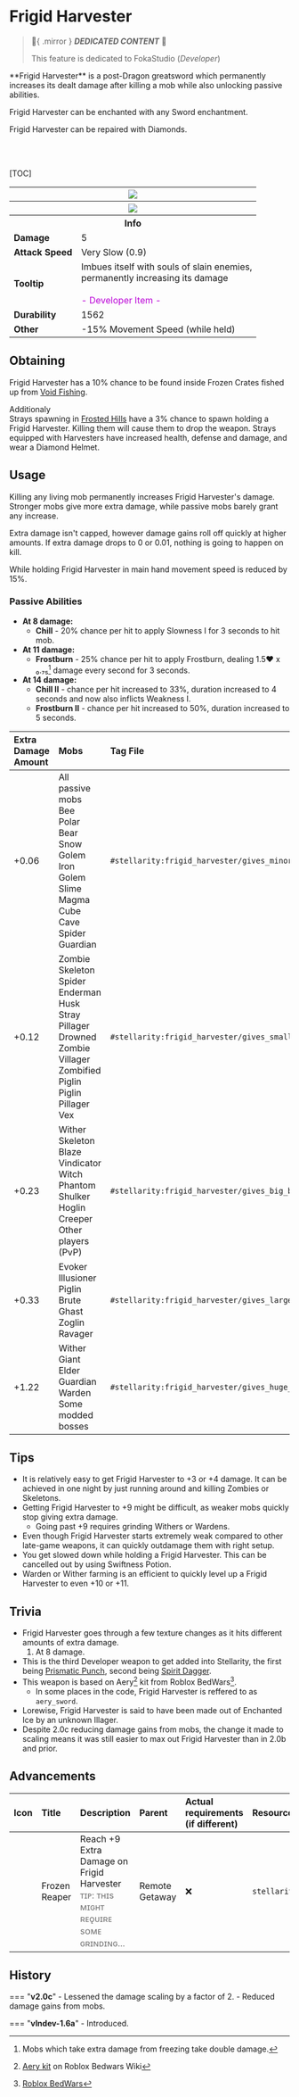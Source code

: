# Frigid Harvester

> :tada:{ .mirror } ***DEDICATED CONTENT*** :tada:
>
> This feature is dedicated to FokaStudio (*Developer*)

<div class="result kohara-infobox-grid" markdown>
<div markdown class="kohara-infobox-text">
**Frigid Harvester** is a post-Dragon greatsword which permanently increases its dealt damage after killing a mob while also unlocking passive abilities.

<i class="icon-minecraft icon-minecraft-enchanted-book"></i> Frigid Harvester can be enchanted with any Sword enchantment.

<i class="icon-minecraft icon-minecraft-anvil"></i> Frigid Harvester can be repaired with <i class="icon-minecraft icon-minecraft-diamond"></i>Diamonds.

<br><br>

[TOC]

</div>
<div class="kohara-infobox-table">
  <table id="kohara-infobox--item">
	<tr>
		<th colspan="2" class="kohara-infobox--top-image"><img src="../../assets/items/frigid_harvester.png"></th>
	</tr>
	<tr>
		<th colspan="2" class="kohara-infobox--top-image"><img src="../../assets/items/frigid_harvester_all_levels.gif"></th>
	</tr>
	<tr>
		<th colspan="2">Info</th>
	</tr>
	<tr>
		<td><b>Damage</b></td>
		<td>5</td>
	</tr>
	<tr>
		<td><b>Attack Speed</b></td>
		<td>Very Slow (0.9)</td>
	</tr>
	<tr>
		<td><b>Tooltip</b></td>
		<td>
			Imbues itself with souls of slain enemies,
			<br>
			permanently increasing its damage
			<br><br>
			<span style="color: #BA02D7;">- Developer Item -</span>
		</td>
	</tr>
	<tr>
		<td><b>Durability</b></td>
		<td>1562</td>
	</tr>
	<tr>
		<td><b>Other</b></td>
		<td>-15% Movement Speed (while held)</td>
	</tr>
</table>
</div>
</div>

## Obtaining
Frigid Harvester has a 10% chance to be found inside Frozen Crates fished up from [Void Fishing](../mechanics/void_fishing.md).

Additionaly<br><i class="icon-minecraft icon-minecraft-mob-stray-face"></i>Strays spawning in [Frosted Hills](../biomes/frosted_hills.md) have a 3% chance to spawn holding a Frigid Harvester. Killing them will cause them to drop the weapon. Strays equipped with Harvesters have increased health, defense and damage, and wear a <i class="icon-minecraft icon-minecraft-diamond-helmet"></i>Diamond Helmet.

## Usage
Killing any living mob permanently increases Frigid Harvester's damage. Stronger mobs give more extra damage, while passive mobs barely grant any increase.

Extra damage isn't capped, however damage gains roll off quickly at higher amounts. If extra damage drops to 0 or 0.01, nothing is going to happen on kill. 

While holding Frigid Harvester in main hand movement speed is reduced by 15%.

### Passive Abilities

- **At 8 damage:**
	- **Chill** - 20% chance per hit to apply Slowness I for 3 seconds to hit mob.
- **At 11 damage:**
	- **Frostburn** - 25% chance per hit to apply Frostburn, dealing 1.5:heart: х ₀.₇₅[^3] damage every second for 3 seconds.
- **At 14 damage:**
	- **Chill II** - chance per hit increased to 33%, duration increased to 4 seconds and now also inflicts Weakness I.
	- **Frostburn II** - chance per hit increased to 50%, duration increased to 5 seconds.


| Extra Damage Amount | Mobs | Tag File |
| :--- | :--- | :--- |
| +0.06 | All passive mobs<br><i class="icon-minecraft icon-minecraft-mob-bee-face"></i>Bee<br><i class="icon-minecraft icon-minecraft-mob-polar-bear-face"></i>Polar Bear<br><i class="icon-minecraft icon-minecraft-mob-snow-golem-face"></i>Snow Golem<br><i class="icon-minecraft icon-minecraft-mob-iron-golem-face"></i>Iron Golem<br><i class="icon-minecraft icon-minecraft-mob-slime-face"></i>Slime<br><i class="icon-minecraft icon-minecraft-mob-magma-cube-face"></i>Magma Cube<br><i class="icon-minecraft icon-minecraft-mob-cave-spider-face"></i>Cave Spider<br><i class="icon-minecraft icon-minecraft-mob-guardian-face"></i>Guardian | `#stellarity:frigid_harvester/gives_minor_boost` |
| +0.12 | <i class="icon-minecraft icon-minecraft-mob-zombie-face"></i>Zombie<br><i class="icon-minecraft icon-minecraft-mob-skeleton-face"></i>Skeleton<br><i class="icon-minecraft icon-minecraft-mob-spider-face"></i>Spider<br><i class="icon-minecraft icon-minecraft-mob-enderman-face"></i>Enderman<br><i class="icon-minecraft icon-minecraft-mob-husk-face"></i>Husk<br><i class="icon-minecraft icon-minecraft-mob-stray-face"></i>Stray<br><i class="icon-minecraft icon-minecraft-mob-pillager-face"></i>Pillager<br><i class="icon-minecraft icon-minecraft-mob-drowned-face"></i>Drowned<br><i class="icon-minecraft icon-minecraft-mob-zombie-villager-face"></i>Zombie Villager<br><i class="icon-minecraft icon-minecraft-mob-zombified-piglin-face"></i>Zombified Piglin<br><i class="icon-minecraft icon-minecraft-mob-piglin-face"></i>Piglin<br><i class="icon-minecraft icon-minecraft-mob-pillager-face"></i>Pillager<br><i class="icon-minecraft icon-minecraft-mob-vex-face"></i>Vex | `#stellarity:frigid_harvester/gives_small_boost` |
| +0.23 | <i class="icon-minecraft icon-minecraft-mob-wither-skeleton-face"></i>Wither Skeleton<br><i class="icon-minecraft icon-minecraft-mob-blaze-face"></i>Blaze<br><i class="icon-minecraft icon-minecraft-mob-vindicator-face"></i>Vindicator<br><i class="icon-minecraft icon-minecraft-mob-witch-face"></i>Witch<br><i class="icon-minecraft icon-minecraft-mob-phantom-face"></i>Phantom<br><i class="icon-minecraft icon-minecraft-mob-shulker-face"></i>Shulker<br><i class="icon-minecraft icon-minecraft-mob-hoglin-face"></i>Hoglin<br><i class="icon-minecraft icon-minecraft-mob-creeper-face"></i>Creeper<br>Other players (PvP) | `#stellarity:frigid_harvester/gives_big_boost` |
| +0.33 | <i class="icon-minecraft icon-minecraft-mob-evoker-face"></i>Evoker<br><i class="icon-minecraft icon-minecraft-mob-illusioner-face"></i>Illusioner<br><i class="icon-minecraft icon-minecraft-mob-piglin-brute-face"></i>Piglin Brute<br><i class="icon-minecraft icon-minecraft-mob-ghast-face"></i>Ghast<br><i class="icon-minecraft icon-minecraft-mob-zoglin-face"></i>Zoglin<br><i class="icon-minecraft icon-minecraft-mob-ravager-face"></i>Ravager | `#stellarity:frigid_harvester/gives_large_boost` |
| +1.22 | <i class="icon-minecraft icon-minecraft-mob-wither-face"></i>Wither<br><i class="icon-minecraft icon-minecraft-mob-giant-face"></i>Giant<br><i class="icon-minecraft icon-minecraft-mob-elder-guardian-face"></i>Elder Guardian<br><i class="icon-minecraft icon-minecraft-mob-warden-face"></i>Warden<br>Some modded bosses | `#stellarity:frigid_harvester/gives_huge_boost` |

## Tips
- It is relatively easy to get Frigid Harvester to +3 or +4 damage. It can be achieved in one night by just running around and killing Zombies or Skeletons.
- Getting Frigid Harvester to +9 might be difficult, as weaker mobs quickly stop giving extra damage.
	- Going past +9 requires grinding <i class="icon-minecraft icon-minecraft-mob-wither-face"></i>Withers or <i class="icon-minecraft icon-minecraft-mob-warden-face"></i>Wardens.
- Even though Frigid Harvester starts extremely weak compared to other late-game weapons, it can quickly outdamage them with right setup.
- You get slowed down while holding a Frigid Harvester. This can be cancelled out by using Swiftness Potion.
- Warden or Wither farming is an efficient to quickly level up a Frigid Harvester to even +10 or +11.

## Trivia
- Frigid Harvester goes through a few texture changes as it hits different amounts of extra damage. 
    1. At 8 damage.
- This is the third Developer weapon to get added into Stellarity, the first being [Prismatic Punch](prismatic_punch.md), second being [Spirit Dagger](spirit_dagger.md).
- This weapon is based on Aery[^1] kit from Roblox BedWars[^2].
	- In some places in the code, Frigid Harvester is reffered to as `aery_sword`.
- Lorewise, Frigid Harvester is said to have been made out of Enchanted Ice by an unknown Illager.
- Despite 2.0c reducing damage gains from mobs, the change it made to scaling means it was still easier to max out Frigid Harvester than in 2.0b and prior.
 
## Advancements
| Icon | Title | Description | Parent | Actual requirements (if different) | Resource Location |
| :--- | :--- | :--- | :--- | :--- | :--- |
| <div class="adv-div"><i class="adv adv-challenge"></i><i class="icon-adv icon-stellarity icon-stellarity-frigid-harvester"></i></div> | Frozen Reaper | Reach +9 Extra Damage on Frigid Harvester<br><span style="color: #727272;">ᴛɪᴘ: ᴛʜɪѕ ᴍɪɢʜᴛ ʀᴇǫᴜɪʀᴇ ѕᴏᴍᴇ ɢʀɪɴᴅɪɴɢ...</span> | Remote Getaway | :x: | `stellarity:exploration/max_out_aery_sword` |

## History
=== "**v2.0c**"
	- Lessened the damage scaling by a factor of 2.
	- Reduced damage gains from mobs.

=== "**vIndev-1.6a**"
	- Introduced.

[^1]: [Aery kit](https://robloxbedwars.fandom.com/wiki/Aery) on Roblox Bedwars Wiki
[^2]: [Roblox BedWars](https://www.roblox.com/games/6872265039/)
[^3]: Mobs which take extra damage from freezing take double damage.
